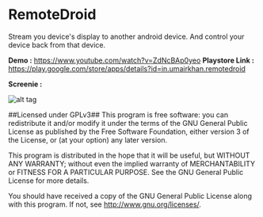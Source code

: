 RemoteDroid
===========

Stream you device's display to another android device. And control your device back from that device.

**Demo :** https://www.youtube.com/watch?v=ZdNcBAp0yeo
**Playstore Link :** https://play.google.com/store/apps/details?id=in.umairkhan.remotedroid

**Screenie :** 

![alt tag](http://i.imgur.com/JJuNWlj.jpg)

##Licensed under GPLv3##
This program is free software: you can redistribute it and/or modify
it under the terms of the GNU General Public License as published by
the Free Software Foundation, either version 3 of the License, or
(at your option) any later version.

This program is distributed in the hope that it will be useful,
but WITHOUT ANY WARRANTY; without even the implied warranty of
MERCHANTABILITY or FITNESS FOR A PARTICULAR PURPOSE.  See the
GNU General Public License for more details.

You should have received a copy of the GNU General Public License
along with this program.  If not, see <http://www.gnu.org/licenses/>.
